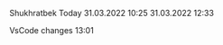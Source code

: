 Shukhratbek Today
31.03.2022 10:25
31.03.2022 12:33

VsCode changes 13:01
<!-- @Mevrik-UZB update your source code -->